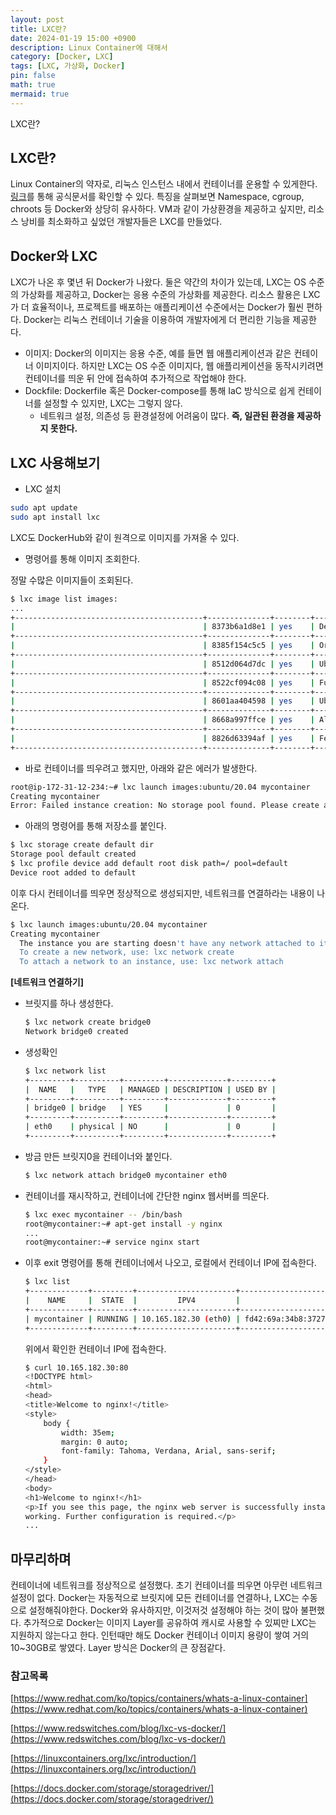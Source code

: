 ```yaml
---
layout: post
title: LXC란?
date: 2024-01-19 15:00 +0900 
description: Linux Container에 대해서
category: [Docker, LXC] 
tags: [LXC, 가상화, Docker] 
pin: false
math: true
mermaid: true
---
```

LXC란?
<!--more-->


## LXC란?


Linux Container의 약자로, 리눅스 인스턴스 내에서 컨테이너를 운용할 수 있게한다. [링크](https://linuxcontainers.org/lxc/introduction/)를 통해 공식문서를 확인할 수 있다. 특징을 살펴보면 Namespace, cgroup, chroots 등 Docker와 상당히 유사하다. VM과 같이 가상환경을 제공하고 싶지만, 리소스 낭비를 최소화하고 싶었던 개발자들은 LXC를 만들었다. 


## Docker와 LXC


LXC가 나온 후 몇년 뒤  Docker가 나왔다. 둘은 약간의 차이가 있는데, LXC는 OS 수준의 가상화를 제공하고, Docker는 응용 수준의 가상화를 제공한다. 리소스 활용은 LXC가 더 효율적이나, 프로젝트를 배포하는 애플리케이션 수준에서는 Docker가 훨씬 편하다. Docker는 리눅스 컨테이너 기술을 이용하여 개발자에게 더 편리한 기능을 제공한다. 

- 이미지: Docker의 이미지는 응용 수준, 예를 들면 웹 애플리케이션과 같은 컨테이너 이미지이다. 하지만 LXC는 OS 수준 이미지다, 웹 애플리케이션을 동작시키려면 컨테이너를 띄운 뒤 안에 접속하여 추가적으로 작업해야 한다.
- Dockfile: Dockerfile 혹은 Docker-compose를 통해 IaC 방식으로 쉽게 컨테이너를 설정할 수 있지만, LXC는 그렇지 않다.
	- 네트워크 설정, 의존성 등 환경설정에 어려움이 많다. **즉, 일관된 환경을 제공하지 못한다.**

## LXC 사용해보기

- LXC 설치

```bash
sudo apt update
sudo apt install lxc
```


LXC도 DockerHub와 같이 원격으로 이미지를 가져올 수 있다. 

- 명령어를 통해 이미지 조회한다.

정말 수많은 이미지들이 조회된다.


```bash
$ lxc image list images:
...
+------------------------------------------+--------------+--------+--------------------------------------------+--------------+-----------------+-----------+-------------------------------+
|                                          | 8373b6a1d8e1 | yes    | Devuan beowulf arm64 (20240116_11:50)      | aarch64      | CONTAINER       | 85.83MB   | Jan 16, 2024 at 12:00am (UTC) |
+------------------------------------------+--------------+--------+--------------------------------------------+--------------+-----------------+-----------+-------------------------------+
|                                          | 8385f154c5c5 | yes    | Oracle 9 amd64 (20240118_07:46)            | x86_64       | CONTAINER       | 87.60MB   | Jan 18, 2024 at 12:00am (UTC) |
+------------------------------------------+--------------+--------+--------------------------------------------+--------------+-----------------+-----------+-------------------------------+
|                                          | 8512d064d7dc | yes    | Ubuntu focal amd64 (20240117_07:42)        | x86_64       | VIRTUAL-MACHINE | 261.71MB  | Jan 17, 2024 at 12:00am (UTC) |
+------------------------------------------+--------------+--------+--------------------------------------------+--------------+-----------------+-----------+-------------------------------+
|                                          | 8522cf094c08 | yes    | Funtoo 1.4 amd64 (20240116_16:45)          | x86_64       | CONTAINER       | 610.49MB  | Jan 16, 2024 at 12:00am (UTC) |
+------------------------------------------+--------------+--------+--------------------------------------------+--------------+-----------------+-----------+-------------------------------+
|                                          | 8601aa404598 | yes    | Ubuntu jammy arm64 (20240117_07:42)        | aarch64      | VIRTUAL-MACHINE | 290.43MB  | Jan 17, 2024 at 12:00am (UTC) |
+------------------------------------------+--------------+--------+--------------------------------------------+--------------+-----------------+-----------+-------------------------------+
|                                          | 8668a997ffce | yes    | Almalinux 8 arm64 (20240118_23:08)         | aarch64      | CONTAINER       | 122.22MB  | Jan 18, 2024 at 12:00am (UTC) |
+------------------------------------------+--------------+--------+--------------------------------------------+--------------+-----------------+-----------+-------------------------------+
|                                          | 8826d63394af | yes    | Fedora 39 amd64 (20240116_20:33)           | x86_64       | CONTAINER       | 113.67MB  | Jan 16, 2024 at 12:00am (UTC) |
+------------------------------------------+--------------+--------+--------------------------------------------+--------------+-----------------+-----------+-------------------------------+
```

- 바로 컨테이너를 띄우려고 했지만, 아래와 같은 에러가 발생한다.

```bash
root@ip-172-31-12-234:~# lxc launch images:ubuntu/20.04 mycontainer
Creating mycontainer
Error: Failed instance creation: No storage pool found. Please create a new storage pool
```

- 아래의 명령어를 통해 저장소를 붙인다.

```bash
$ lxc storage create default dir
Storage pool default created
$ lxc profile device add default root disk path=/ pool=default
Device root added to default
```


이후 다시 컨테이너를 띄우면 정상적으로 생성되지만, 네트워크를 연결하라는 내용이 나온다.


```bash
$ lxc launch images:ubuntu/20.04 mycontainer
Creating mycontainer
  The instance you are starting doesn't have any network attached to it.
  To create a new network, use: lxc network create
  To attach a network to an instance, use: lxc network attach
```


**[네트워크 연결하기]**

- 브릿지를 하나 생성한다.

	```bash
	$ lxc network create bridge0
	Network bridge0 created
	```

- 생성확인

	```bash
	$ lxc network list
	+---------+----------+---------+-------------+---------+
	|  NAME   |   TYPE   | MANAGED | DESCRIPTION | USED BY |
	+---------+----------+---------+-------------+---------+
	| bridge0 | bridge   | YES     |             | 0       |
	+---------+----------+---------+-------------+---------+
	| eth0    | physical | NO      |             | 0       |
	+---------+----------+---------+-------------+---------+
	```

- 방금 만든 브릿지0을 컨테이너와 붙인다.

	```bash
	$ lxc network attach bridge0 mycontainer eth0
	```

- 컨테이너를 재시작하고, 컨테이너에 간단한 nginx 웹서버를 띄운다.

	```bash
	$ lxc exec mycontainer -- /bin/bash
	root@mycontainer:~# apt-get install -y nginx
	...
	root@mycontainer:~# service nginx start
	```

- 이후 exit 명령어를 통해 컨테이너에서 나오고, 로컬에서 컨테이너 IP에 접속한다.

	```bash
	$ lxc list
	+-------------+---------+----------------------+----------------------------------------------+-----------+-----------+
	|    NAME     |  STATE  |         IPV4         |                     IPV6                     |   TYPE    | SNAPSHOTS |
	+-------------+---------+----------------------+----------------------------------------------+-----------+-----------+
	| mycontainer | RUNNING | 10.165.182.30 (eth0) | fd42:69a:34b8:3727:216:3eff:fef3:34f2 (eth0) | CONTAINER | 0         |
	+-------------+---------+----------------------+----------------------------------------------+-----------+-----------+
	```


	위에서 확인한 컨테이너 IP에 접속한다.


	```bash
	$ curl 10.165.182.30:80
	<!DOCTYPE html>
	<html>
	<head>
	<title>Welcome to nginx!</title>
	<style>
	    body {
	        width: 35em;
	        margin: 0 auto;
	        font-family: Tahoma, Verdana, Arial, sans-serif;
	    }
	</style>
	</head>
	<body>
	<h1>Welcome to nginx!</h1>
	<p>If you see this page, the nginx web server is successfully installed and
	working. Further configuration is required.</p>
	...
	```


## 마무리하며


컨테이너에 네트워크를 정상적으로 설정했다. 초기 컨테이너를 띄우면 아무런 네트워크 설정이 없다. Docker는 자동적으로 브릿지에 모든 컨테이너를 연결하나, LXC는 수동으로 설정해줘야한다. Docker와 유사하지만, 이것저것 설정해야 하는 것이 많아 불편했다. 추가적으로 Docker는 이미지 Layer를 공유하여 캐시로 사용할 수 있찌만 LXC는 지원하지 않는다고 한다. 인턴때만 해도 Docker 컨테이너 이미지 용량이 쌓여 거의 10~30GB로 쌓였다. Layer 방식은 Docker의 큰 장점같다.


### 참고목록


[https://www.redhat.com/ko/topics/containers/whats-a-linux-container](https://www.redhat.com/ko/topics/containers/whats-a-linux-container)


[https://www.redswitches.com/blog/lxc-vs-docker/](https://www.redswitches.com/blog/lxc-vs-docker/)


[https://linuxcontainers.org/lxc/introduction/](https://linuxcontainers.org/lxc/introduction/)


[https://docs.docker.com/storage/storagedriver/](https://docs.docker.com/storage/storagedriver/)

